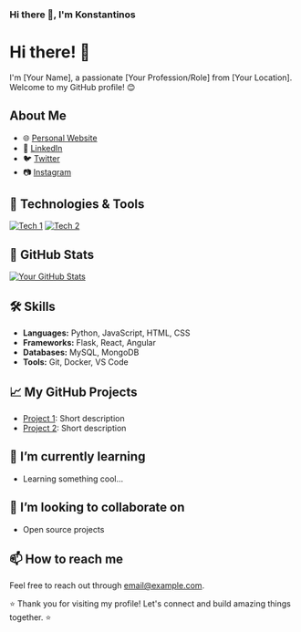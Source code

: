 ### Hi there 👋, I'm Konstantinos

<!--
**conmylo/conmylo** is a ✨ _special_ ✨ repository because its `README.md` (this file) appears on your GitHub profile.

Here are some ideas to get you started:

- 🔭 I’m currently working on ...
- 🌱 I’m currently learning ...
- 👯 I’m looking to collaborate on ...
- 🤔 I’m looking for help with ...
- 💬 Ask me about ...
- 📫 How to reach me: ...
- 😄 Pronouns: ...
- ⚡ Fun fact: ...
-->

# Hi there! 👋

I'm [Your Name], a passionate [Your Profession/Role] from [Your Location]. Welcome to my GitHub profile! 😊

## About Me

- 🌐 [Personal Website](https://www.yourwebsite.com)
- 💼 [LinkedIn](https://www.linkedin.com/in/yourlinkedin)
- 🐦 [Twitter](https://twitter.com/yourtwitter)
- 📷 [Instagram](https://www.instagram.com/yourinstagram)

## 🔧 Technologies & Tools

[![Tech 1](https://img.shields.io/badge/-Tech1-333333?style=flat&logo=tech1)](https://www.example.com)
[![Tech 2](https://img.shields.io/badge/-Tech2-333333?style=flat&logo=tech2)](https://www.example.com)

## 🚀 GitHub Stats

[![Your GitHub Stats](https://github-readme-stats.vercel.app/api?username=yourusername&count_private=true&show_icons=true&theme=radical)](https://github.com/yourusername)

## 🛠️ Skills

- **Languages:** Python, JavaScript, HTML, CSS
- **Frameworks:** Flask, React, Angular
- **Databases:** MySQL, MongoDB
- **Tools:** Git, Docker, VS Code

## 📈 My GitHub Projects

- [Project 1](https://github.com/yourusername/project1): Short description
- [Project 2](https://github.com/yourusername/project2): Short description

## 🌱 I’m currently learning

- Learning something cool...

## 👯 I’m looking to collaborate on

- Open source projects

## 📫 How to reach me

Feel free to reach out through [email@example.com](mailto:email@example.com).

⭐️ Thank you for visiting my profile! Let's connect and build amazing things together. ⭐️
